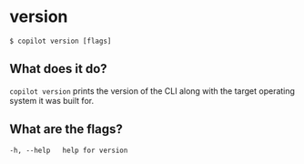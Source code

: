 # version
```console
$ copilot version [flags]
```

## What does it do?
`copilot version` prints the version of the CLI along with the target operating system it was built for.

## What are the flags?
```
-h, --help   help for version
```